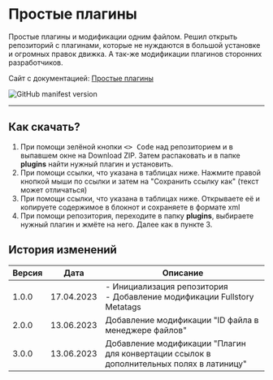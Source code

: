 # Простые плагины
Простые плагины и модификации одним файлом. Решил открыть репозиторий с плагинами, которые не нуждаются в большой установке и огромных правок движка. А так-же модификации плагинов сторонних разработчиков.

Сайт с документацией: [Простые плагины](https://gokujo.github.io/simple_plugins)

![GitHub manifest version](https://img.shields.io/github/manifest-json/v/Gokujo/simple_plugins?color=success&label=%D0%92%D0%B5%D1%80%D1%81%D0%B8%D1%8F&style=flat-square)

---

## Как скачать?

1. При помощи зелёной кнопки <kbd><> Code</kbd> над репозиторием и в выпавшем окне на Download ZIP. Затем распаковать и в папке **plugins** найти нужный плагин и установить.
2. При помощи ссылки, что указана в таблицах ниже. Нажмите правой кнопкой мыши по ссылки и затем на "Сохранить ссылку как" (текст может отличаться)
3. При помощи ссылки, что указана в таблицах ниже. Открываете её и копируете содержимое в блокнот и сохраняете в формате xml
4. При помощи репозитория, переходите в папку **plugins**, выбираете нужный плагин и жмёте на него. Далее как в пункте 3.


## История изменений
| Версия | Дата       | Описание                                                                   |
|--------|------------|----------------------------------------------------------------------------|
| 1.0.0  | 17.04.2023 | - Инициализация репозитория<br>- Добавление модификации Fullstory Metatags |
| 2.0.0  | 13.06.2023 | Добавление модификации "ID файла в менеджере файлов"                       |
| 3.0.0  | 13.06.2023 | Добавление модификации "Плагин для конвертации ссылок в дополнительных полях в латиницу"                       |


